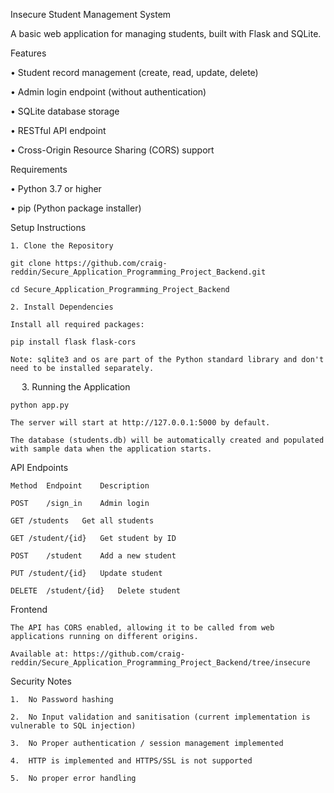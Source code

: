 Insecure Student Management System

A basic web application for managing students, built with Flask and SQLite.

Features

•	Student record management (create, read, update, delete)

•	Admin login endpoint (without authentication)

•	SQLite database storage

•	RESTful API endpoint

•	Cross-Origin Resource Sharing (CORS) support

Requirements

•	Python 3.7 or higher

•	pip (Python package installer)


Setup Instructions
    
    1. Clone the Repository

    git clone https://github.com/craig-reddin/Secure_Application_Programming_Project_Backend.git

    cd Secure_Application_Programming_Project_Backend

    2. Install Dependencies

    Install all required packages:
    
    pip install flask flask-cors
    
    Note: sqlite3 and os are part of the Python standard library and don't need to be installed separately.
 
    3. Running the Application
    
    python app.py
    
    The server will start at http://127.0.0.1:5000 by default.
    
    The database (students.db) will be automatically created and populated with sample data when the application starts.

API Endpoints

    Method	Endpoint	Description

    POST	/sign_in	Admin login 

    GET	/students	Get all students

    GET	/student/{id}	Get student by ID

    POST	/student	Add a new student

    PUT	/student/{id}	Update student

    DELETE	/student/{id}	Delete student

Frontend 

    The API has CORS enabled, allowing it to be called from web applications running on different origins.

    Available at: https://github.com/craig-reddin/Secure_Application_Programming_Project_Backend/tree/insecure

Security Notes

    1.	No Password hashing
    
    2.	No Input validation and sanitisation (current implementation is vulnerable to SQL injection)
    
    3.	No Proper authentication / session management implemented
    
    4.	HTTP is implemented and HTTPS/SSL is not supported
    
    5.	No proper error handling

